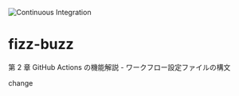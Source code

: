 ![Continuous Integration](https://github.com/github-actions-up-and-running/fizz-buzz/workflows/Continuous%20Integration/badge.svg)

# fizz-buzz
第 2 章 GitHub Actions の機能解説 - ワークフロー設定ファイルの構文

change
